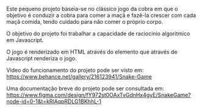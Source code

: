 Este pequeno projeto baseia-se no clássico jogo da cobra em que o objetivo é conduzir a cobra para comer 
a maçã e fazê-la crescer com cada maçã comida, tendo cuidado para não comer o próprio corpo.

O objetivo do projeto foi trabalhar a capacidade de raciocínio algoritmico em Javascript.

O jogo é renderizado em HTML através do elemento <canvas> que através de Javascript renderiza o jogo.

Video do funcionamento do projeto pode ser visto em:
https://www.behance.net/gallery/216123941/Snake-Game

Uma documentação breve do projeto pode ser consultada em:
https://www.figma.com/design/fY972st0OAxTvGdnHx4gyE/SnakeGame?node-id=0-1&t=kRlAqpRDLG1BKhhL-1
